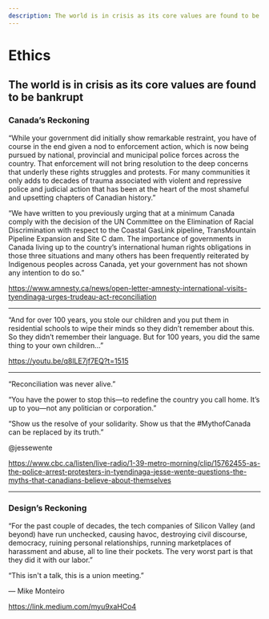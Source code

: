 ```yaml
---
description: The world is in crisis as its core values are found to be bankrupt
---
```


# Ethics

## The world is in crisis as its core values are found to be bankrupt

### Canada’s Reckoning

“While your government did initially show remarkable restraint, you have of course in the end given a nod to enforcement action, which is now being pursued by national, provincial and municipal police forces across the country. That enforcement will not bring resolution to the deep concerns that underly these rights struggles and protests. For many communities it only adds to decades of trauma associated with violent and repressive police and judicial action that has been at the heart of the most shameful and upsetting chapters of Canadian history.”

“We have written to you previously urging that at a minimum Canada comply with the decision of the UN Committee on the Elimination of Racial Discrimination with respect to the Coastal GasLink pipeline, TransMountain Pipeline Expansion and Site C dam. The importance of governments in Canada living up to the country’s international human rights obligations in those three situations and many others has been frequently reiterated by Indigenous peoples across Canada, yet your government has not shown any intention to do so.”

https://www.amnesty.ca/news/open-letter-amnesty-international-visits-tyendinaga-urges-trudeau-act-reconciliation

---


“And for over 100 years, you stole our children and you put them in residential schools to wipe their minds so they didn’t remember about this. So they didn’t remember their language. But for 100 years, you did the same thing to your own children…”

https://youtu.be/q8lLE7jf7EQ?t=1515

---

‪“Reconciliation was never alive.”

‪“You have the power to stop this—to redefine the country you call home. It’s up to you—not any politician or corporation.” ‬

‪“Show us the resolve of your solidarity. Show us that the #MythofCanada can be replaced by its truth.”‬

@jessewente

https://www.cbc.ca/listen/live-radio/1-39-metro-morning/clip/15762455-as-the-police-arrest-protesters-in-tyendinaga-jesse-wente-questions-the-myths-that-canadians-believe-about-themselves

---

### Design’s Reckoning

“For the past couple of decades, the tech companies of Silicon Valley (and beyond) have run unchecked, causing havoc, destroying civil discourse, democracy, ruining personal relationships, running marketplaces of harassment and abuse, all to line their pockets. The very worst part is that they did it with our labor.”

“This isn't a talk, this is a union meeting.”

— Mike Monteiro

https://link.medium.com/myu9xaHCo4
